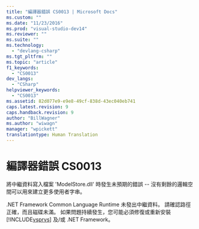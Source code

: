 ```yaml
---
title: "編譯器錯誤 CS0013 | Microsoft Docs"
ms.custom: ""
ms.date: "11/23/2016"
ms.prod: "visual-studio-dev14"
ms.reviewer: ""
ms.suite: ""
ms.technology: 
  - "devlang-csharp"
ms.tgt_pltfrm: ""
ms.topic: "article"
f1_keywords: 
  - "CS0013"
dev_langs: 
  - "CSharp"
helpviewer_keywords: 
  - "CS0013"
ms.assetid: 82d077e9-e9e8-49cf-838d-43ec040eb741
caps.latest.revision: 9
caps.handback.revision: 9
author: "BillWagner"
ms.author: "wiwagn"
manager: "wpickett"
translationtype: Human Translation
---
```

# 編譯器錯誤 CS0013
將中繼資料寫入檔案 'ModelStore.dll' 時發生未預期的錯誤 \-\- 沒有剩餘的邏輯空間可以用來建立更多使用者字串。  
  
 .NET Framework Common Language Runtime 未發出中繼資料。 請確認路徑正確，而且磁碟未滿。 如果問題持續發生，您可能必須修復或重新安裝 [!INCLUDE[vsprvs](../../csharp/includes/vsprvs_md.md)] 及\/或 .NET Framework。
